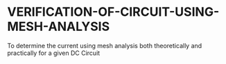 # VERIFICATION-OF-CIRCUIT-USING-MESH-ANALYSIS
To determine the current using mesh analysis both theoretically and practically for a given DC Circuit
